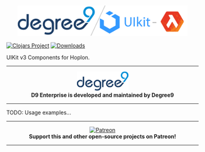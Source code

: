 <p align="center"><img src="/.github/D9 UIkit-Hoplon.png" alt="d9uikit-hoplon" width="445px"></p>

[![Clojars Project](https://img.shields.io/clojars/v/degree9/uikit-hl.svg)](https://clojars.org/degree9/uikit-hl)<!--[![Dependencies Status](https://versions.deps.co/degree9/uikit-hl/status.svg)](https://versions.deps.co/degree9/uikit-hl)--> [![Downloads](https://versions.deps.co/degree9/uikit-hl/downloads.svg)](https://versions.deps.co/degree9/uikit-hl)
<!---
[![CircleCI](https://circleci.com/gh/degree9/uikit-hl.svg?style=svg)](https://circleci.com/gh/degree9/uikit-hl)
--->

UIKit v3 Components for Hoplon.

---

<p align="center">
  <a href="https://degree9.io" align="center">
    <img width="135" src="/.github/logo.png">
  </a>
  <br>
  <b>D9 Enterprise is developed and maintained by Degree9</b>
</p>

---

TODO: Usage examples...

---

<p align="center">
  <a href="https://www.patreon.com/degree9" align="center">
    <img src="https://c5.patreon.com/external/logo/become_a_patron_button@2x.png" width="160" alt="Patreon">
  </a>
  <br>
  <b>Support this and other open-source projects on Patreon!</b>
</p>

---
